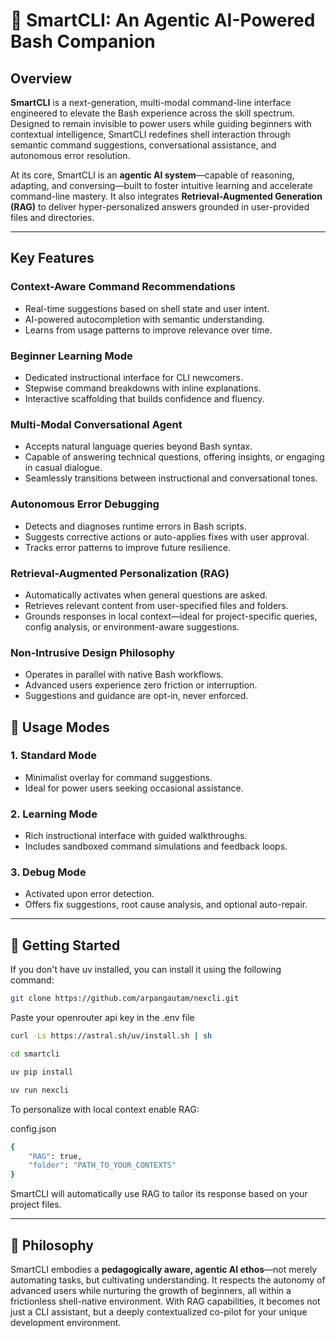 # 🧠 SmartCLI: An Agentic AI-Powered Bash Companion

## Overview

**SmartCLI** is a next-generation, multi-modal command-line interface engineered to elevate the Bash experience across the skill spectrum. Designed to remain invisible to power users while guiding beginners with contextual intelligence, SmartCLI redefines shell interaction through semantic command suggestions, conversational assistance, and autonomous error resolution.

At its core, SmartCLI is an **agentic AI system**—capable of reasoning, adapting, and conversing—built to foster intuitive learning and accelerate command-line mastery. It also integrates **Retrieval-Augmented Generation (RAG)** to deliver hyper-personalized answers grounded in user-provided files and directories.

---

## Key Features

### Context-Aware Command Recommendations
- Real-time suggestions based on shell state and user intent.
- AI-powered autocompletion with semantic understanding.
- Learns from usage patterns to improve relevance over time.

### Beginner Learning Mode
- Dedicated instructional interface for CLI newcomers.
- Stepwise command breakdowns with inline explanations.
- Interactive scaffolding that builds confidence and fluency.

### Multi-Modal Conversational Agent
- Accepts natural language queries beyond Bash syntax.
- Capable of answering technical questions, offering insights, or engaging in casual dialogue.
- Seamlessly transitions between instructional and conversational tones.

### Autonomous Error Debugging
- Detects and diagnoses runtime errors in Bash scripts.
- Suggests corrective actions or auto-applies fixes with user approval.
- Tracks error patterns to improve future resilience.

### Retrieval-Augmented Personalization (RAG)
- Automatically activates when general questions are asked.
- Retrieves relevant content from user-specified files and folders.
- Grounds responses in local context—ideal for project-specific queries, config analysis, or environment-aware suggestions.

### Non-Intrusive Design Philosophy
- Operates in parallel with native Bash workflows.
- Advanced users experience zero friction or interruption.
- Suggestions and guidance are opt-in, never enforced.


## 🧪 Usage Modes

### 1. **Standard Mode**
- Minimalist overlay for command suggestions.
- Ideal for power users seeking occasional assistance.

### 2. **Learning Mode**
- Rich instructional interface with guided walkthroughs.
- Includes sandboxed command simulations and feedback loops.

### 3. **Debug Mode**
- Activated upon error detection.
- Offers fix suggestions, root cause analysis, and optional auto-repair.

---

## 🚀 Getting Started

If you don't have uv installed, you can install it using the following command:

```bash
git clone https://github.com/arpangautam/nexcli.git
```

Paste your openrouter api key in the .env file

```bash
curl -Ls https://astral.sh/uv/install.sh | sh
```

```bash
cd smartcli
```

```bash
uv pip install
```

```bash
uv run nexcli
```

To personalize with local context enable RAG:

config.json
```bash
{
    "RAG": true,
    "folder": "PATH_TO_YOUR_CONTEXTS"
}   
```

SmartCLI will automatically use RAG to tailor its response based on your project files.

---

## 🧠 Philosophy

SmartCLI embodies a **pedagogically aware, agentic AI ethos**—not merely automating tasks, but cultivating understanding. It respects the autonomy of advanced users while nurturing the growth of beginners, all within a frictionless shell-native environment. With RAG capabilities, it becomes not just a CLI assistant, but a deeply contextualized co-pilot for your unique development environment.